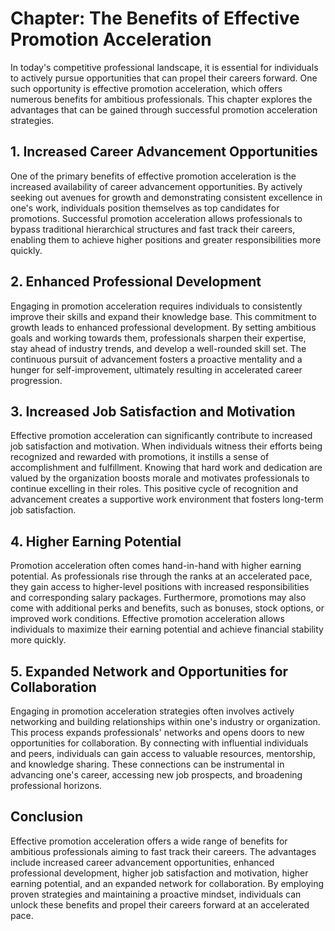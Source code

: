 Chapter: The Benefits of Effective Promotion Acceleration
=========================================================

In today's competitive professional landscape, it is essential for individuals to actively pursue opportunities that can propel their careers forward. One such opportunity is effective promotion acceleration, which offers numerous benefits for ambitious professionals. This chapter explores the advantages that can be gained through successful promotion acceleration strategies.

1\. Increased Career Advancement Opportunities
---------------------------------------------

One of the primary benefits of effective promotion acceleration is the increased availability of career advancement opportunities. By actively seeking out avenues for growth and demonstrating consistent excellence in one's work, individuals position themselves as top candidates for promotions. Successful promotion acceleration allows professionals to bypass traditional hierarchical structures and fast track their careers, enabling them to achieve higher positions and greater responsibilities more quickly.

2\. Enhanced Professional Development
------------------------------------

Engaging in promotion acceleration requires individuals to consistently improve their skills and expand their knowledge base. This commitment to growth leads to enhanced professional development. By setting ambitious goals and working towards them, professionals sharpen their expertise, stay ahead of industry trends, and develop a well-rounded skill set. The continuous pursuit of advancement fosters a proactive mentality and a hunger for self-improvement, ultimately resulting in accelerated career progression.

3\. Increased Job Satisfaction and Motivation
--------------------------------------------

Effective promotion acceleration can significantly contribute to increased job satisfaction and motivation. When individuals witness their efforts being recognized and rewarded with promotions, it instills a sense of accomplishment and fulfillment. Knowing that hard work and dedication are valued by the organization boosts morale and motivates professionals to continue excelling in their roles. This positive cycle of recognition and advancement creates a supportive work environment that fosters long-term job satisfaction.

4\. Higher Earning Potential
---------------------------

Promotion acceleration often comes hand-in-hand with higher earning potential. As professionals rise through the ranks at an accelerated pace, they gain access to higher-level positions with increased responsibilities and corresponding salary packages. Furthermore, promotions may also come with additional perks and benefits, such as bonuses, stock options, or improved work conditions. Effective promotion acceleration allows individuals to maximize their earning potential and achieve financial stability more quickly.

5\. Expanded Network and Opportunities for Collaboration
-------------------------------------------------------

Engaging in promotion acceleration strategies often involves actively networking and building relationships within one's industry or organization. This process expands professionals' networks and opens doors to new opportunities for collaboration. By connecting with influential individuals and peers, individuals can gain access to valuable resources, mentorship, and knowledge sharing. These connections can be instrumental in advancing one's career, accessing new job prospects, and broadening professional horizons.

Conclusion
----------

Effective promotion acceleration offers a wide range of benefits for ambitious professionals aiming to fast track their careers. The advantages include increased career advancement opportunities, enhanced professional development, higher job satisfaction and motivation, higher earning potential, and an expanded network for collaboration. By employing proven strategies and maintaining a proactive mindset, individuals can unlock these benefits and propel their careers forward at an accelerated pace.
